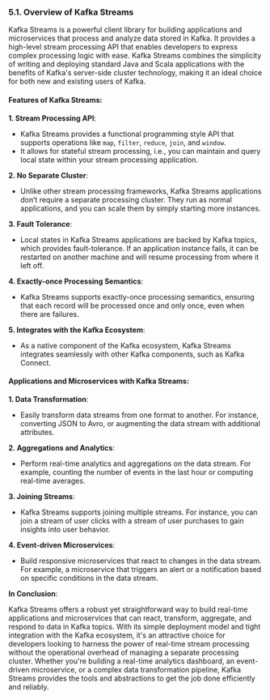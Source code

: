 ### 5.1. Overview of Kafka Streams

Kafka Streams is a powerful client library for building applications and microservices that process and analyze data stored in Kafka. It provides a high-level stream processing API that enables developers to express complex processing logic with ease. Kafka Streams combines the simplicity of writing and deploying standard Java and Scala applications with the benefits of Kafka's server-side cluster technology, making it an ideal choice for both new and existing users of Kafka.

#### **Features of Kafka Streams**:

**1. Stream Processing API**:
- Kafka Streams provides a functional programming style API that supports operations like `map`, `filter`, `reduce`, `join`, and `window`.
- It allows for stateful stream processing, i.e., you can maintain and query local state within your stream processing application.

**2. No Separate Cluster**:
- Unlike other stream processing frameworks, Kafka Streams applications don’t require a separate processing cluster. They run as normal applications, and you can scale them by simply starting more instances.
  
**3. Fault Tolerance**:
- Local states in Kafka Streams applications are backed by Kafka topics, which provides fault-tolerance. If an application instance fails, it can be restarted on another machine and will resume processing from where it left off.

**4. Exactly-once Processing Semantics**:
- Kafka Streams supports exactly-once processing semantics, ensuring that each record will be processed once and only once, even when there are failures.

**5. Integrates with the Kafka Ecosystem**:
- As a native component of the Kafka ecosystem, Kafka Streams integrates seamlessly with other Kafka components, such as Kafka Connect.

#### **Applications and Microservices with Kafka Streams**:

**1. Data Transformation**:
- Easily transform data streams from one format to another. For instance, converting JSON to Avro, or augmenting the data stream with additional attributes.

**2. Aggregations and Analytics**:
- Perform real-time analytics and aggregations on the data stream. For example, counting the number of events in the last hour or computing real-time averages.

**3. Joining Streams**:
- Kafka Streams supports joining multiple streams. For instance, you can join a stream of user clicks with a stream of user purchases to gain insights into user behavior.

**4. Event-driven Microservices**:
- Build responsive microservices that react to changes in the data stream. For example, a microservice that triggers an alert or a notification based on specific conditions in the data stream.

**In Conclusion**:

Kafka Streams offers a robust yet straightforward way to build real-time applications and microservices that can react, transform, aggregate, and respond to data in Kafka topics. With its simple deployment model and tight integration with the Kafka ecosystem, it's an attractive choice for developers looking to harness the power of real-time stream processing without the operational overhead of managing a separate processing cluster. Whether you're building a real-time analytics dashboard, an event-driven microservice, or a complex data transformation pipeline, Kafka Streams provides the tools and abstractions to get the job done efficiently and reliably.